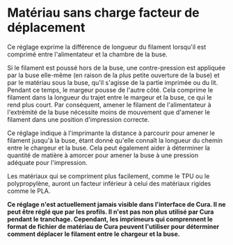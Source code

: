Matériau sans charge facteur de déplacement
===

Ce réglage exprime la différence de longueur du filament lorsqu'il est comprimé entre l'alimentateur et la chambre de la buse.

Si le filament est poussé hors de la buse, une contre-pression est appliquée par la buse elle-même (en raison de la plus petite ouverture de la buse) et par le matériau sous la buse, qu'il s'agisse de la partie imprimée ou du lit. Pendant ce temps, le margeur pousse de l'autre côté. Cela comprime le filament dans la longueur du trajet entre le margeur et la buse, ce qui le rend plus court. Par conséquent, amener le filament de l'alimentateur à l'extrémité de la buse nécessite moins de mouvement que d'amener le filament dans une position d'impression correcte.

Ce réglage indique à l'imprimante la distance à parcourir pour amener le filament jusqu'à la buse, étant donné qu'elle connaît la longueur du chemin entre le chargeur et la buse. Cela peut également aider à déterminer la quantité de matière à amorcer pour amener la buse à une pression adéquate pour l'impression.

Les matériaux qui se compriment plus facilement, comme le TPU ou le polypropylène, auront un facteur inférieur à celui des matériaux rigides comme le PLA.

**Ce réglage n'est actuellement jamais visible dans l'interface de Cura. Il ne peut être réglé que par les profils. Il n'est pas non plus utilisé par Cura pendant le tranchage. Cependant, les imprimeurs qui comprennent le format de fichier de matériau de Cura peuvent l'utiliser pour déterminer comment déplacer le filament entre le chargeur et la buse.**
